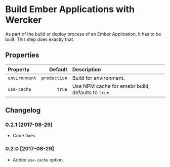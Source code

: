 # Build Ember Applications with Wercker

As part of the build or deploy process of an Ember Application, it has to be built. This step does exactly that.

## Properties

| Property      | Default      | Description                                        |
| :-------------| -----------: | :--------------------------------------------------|
| `environment` | `production` | Build for environment.                             |
| `use-cache`   | `true`       | Use NPM cache for emebr build, defaults to `true`. |

## Changelog

### 0.2.1 [2017-08-29]

+ Code fixes

### 0.2.0 [2017-08-29]

+ Added `use-cache` option.